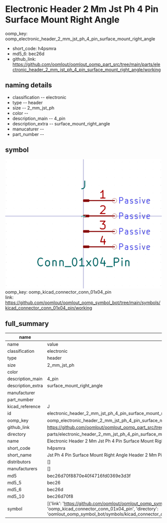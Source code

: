 # Electronic Header 2 Mm Jst Ph 4 Pin Surface Mount Right Angle
oomp_key: oomp_electronic_header_2_mm_jst_ph_4_pin_surface_mount_right_angle 

  
* short_code: h4psmra
* md5_6: bec26d  
* github_link: https://github.com/oomlout/oomlout_oomp_part_src/tree/main/parts/electronic_header_2_mm_jst_ph_4_pin_surface_mount_right_angle/working  
## naming details
* classification -- electronic
* type -- header
* size -- 2_mm_jst_ph
* color -- 
* description_main -- 4_pin
* description_extra -- surface_mount_right_angle
* manucaturer -- 
* part_number -- 



## symbol

![](symbol/0/working/working_600.png)  
oomp_key: oomp_kicad_connector_conn_01x04_pin  
link: https://github.com/oomlout/oomlout_oomp_symbol_bot/tree/main/symbols/kicad_connector_conn_01x04_pin/working  


## full_summary
| name | value | 
| --- | --- | 
| name | value | 
| classification | electronic | 
| type | header | 
| size | 2_mm_jst_ph | 
| color |  | 
| description_main | 4_pin | 
| description_extra | surface_mount_right_angle | 
| manufacturer |  | 
| part_number |  | 
| kicad_reference | J | 
| id | electronic_header_2_mm_jst_ph_4_pin_surface_mount_right_angle | 
| oomp_key | oomp_electronic_header_2_mm_jst_ph_4_pin_surface_mount_right_angle | 
| github_link | https://github.com/oomlout/oomlout_oomp_part_src/tree/main/parts/electronic_header_2_mm_jst_ph_4_pin_surface_mount_right_angle/working | 
| directory | parts/electronic_header_2_mm_jst_ph_4_pin_surface_mount_right_angle | 
| name | Electronic Header 2 Mm Jst Ph 4 Pin Surface Mount Right Angle | 
| short_code | h4psmra | 
| short_name | Jst Ph 4 Pin Surface Mount Right Angle Header 2 Mm Pitch | 
| distributors | [] | 
| manufacturers | [] | 
| md5 | bec26d70f8870e40f4716fd0369e3d3f | 
| md5_5 | bec26 | 
| md5_6 | bec26d | 
| md5_10 | bec26d70f8 | 
| symbol | [{'link': 'https://github.com/oomlout/oomlout_oomp_symbol_bot/tree/main/symbols/kicad_connector_conn_01x04_pin', 'oomp_key': 'oomp_kicad_connector_conn_01x04_pin', 'directory': 'oomlout_oomp_symbol_bot/symbols/kicad_connector_conn_01x04_pin//working/working.kicad_sym'}] | 
